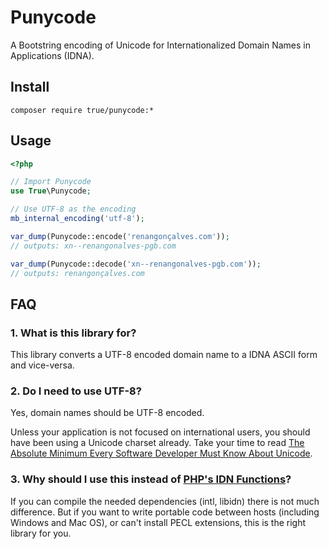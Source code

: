 # Punycode

A Bootstring encoding of Unicode for Internationalized Domain Names in Applications (IDNA).


## Install

```
composer require true/punycode:*
```


## Usage

```php
<?php

// Import Punycode
use True\Punycode;

// Use UTF-8 as the encoding
mb_internal_encoding('utf-8');

var_dump(Punycode::encode('renangonçalves.com'));
// outputs: xn--renangonalves-pgb.com

var_dump(Punycode::decode('xn--renangonalves-pgb.com'));
// outputs: renangonçalves.com
```


## FAQ

### 1. What is this library for?

This library converts a UTF-8 encoded domain name to a IDNA ASCII form and vice-versa.


### 2. Do I need to use UTF-8?

Yes, domain names should be UTF-8 encoded.

Unless your application is not focused on international users, you should have been using a Unicode charset already.
Take your time to read [The Absolute Minimum Every Software Developer Must Know About Unicode](http://www.joelonsoftware.com/articles/Unicode.html).


### 3. Why should I use this instead of [PHP's IDN Functions](http://php.net/manual/en/ref.intl.idn.php)?

If you can compile the needed dependencies (intl, libidn) there is not much difference.
But if you want to write portable code between hosts (including Windows and Mac OS), or can't install PECL extensions, this is the right library for you.
